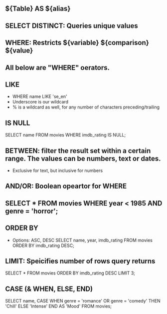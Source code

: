 ## ${Table} AS ${alias}

## SELECT DISTINCT: Queries unique values

## WHERE: Restricts ${variable} ${comparison} ${value}
All below are "WHERE" oerators.
---
## LIKE
+ WHERE name LIKE 'se_en'
+ Underscore is our wildcard
+ % is a wildcard as well, for any number of characters preceding/trailing

## IS NULL
SELECT name
FROM movies
WHERE imdb_rating IS NULL;

## BETWEEN: filter the result set within a certain range. The values can be numbers, text or dates.
+ Exclusive for text, but inclusive for numbers

## AND/OR: Boolean opeartor for WHERE
SELECT *
FROM movies
WHERE year < 1985
  AND genre = 'horror';
---

## ORDER BY
+ Options: ASC, DESC
SELECT name, year, imdb_rating
FROM movies
ORDER BY imdb_rating DESC;

## LIMIT: Speicifies number of rows query returns
SELECT *
FROM movies
ORDER BY imdb_rating DESC
LIMIT 3;

## CASE (& WHEN, ELSE, END)
SELECT name,
 CASE
  WHEN genre = 'romance' OR genre = 'comedy' THEN 'Chill'
  ELSE 'Intense'
 END AS 'Mood'
FROM movies;